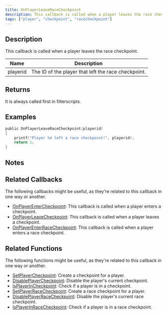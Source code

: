 ```yaml
---
title: OnPlayerLeaveRaceCheckpoint
description: This callback is called when a player leaves the race checkpoint.
tags: ["player", "checkpoint", "racecheckpoint"]
---
```


## Description

This callback is called when a player leaves the race checkpoint.

| Name     | Description                                         |
| -------- | --------------------------------------------------- |
| playerid | The ID of the player that left the race checkpoint. |

## Returns

It is always called first in filterscripts.

## Examples

```c
public OnPlayerLeaveRaceCheckpoint(playerid)
{
    printf("Player %d left a race checkpoint!", playerid);
    return 1;
}
```

## Notes

<TipNPCCallbacks />

## Related Callbacks

The following callbacks might be useful, as they're related to this callback in one way or another.

- [OnPlayerEnterCheckpoint](OnPlayerEnterCheckpoint): This callback is called when a player enters a checkpoint.
- [OnPlayerLeaveCheckpoint](OnPlayerLeaveCheckpoint): This callback is called when a player leaves a checkpoint.
- [OnPlayerEnterRaceCheckpoint](OnPlayerEnterRaceCheckpoint): This callback is called when a player enters a race checkpoint.

## Related Functions

The following functions might be useful, as they're related to this callback in one way or another.

- [SetPlayerCheckpoint](../functions/SetPlayerCheckpoint): Create a checkpoint for a player.
- [DisablePlayerCheckpoint](../functions/DisablePlayerCheckpoint): Disable the player's current checkpoint.
- [IsPlayerInCheckpoint](../functions/IsPlayerInCheckpoint): Check if a player is in a checkpoint.
- [SetPlayerRaceCheckpoint](../functions/SetPlayerRaceCheckpoint): Create a race checkpoint for a player.
- [DisablePlayerRaceCheckpoint](../functions/DisablePlayerRaceCheckpoint): Disable the player's current race checkpoint.
- [IsPlayerInRaceCheckpoint](../functions/IsPlayerInRaceCheckpoint): Check if a player is in a race checkpoint.
